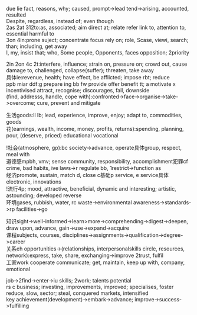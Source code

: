 due lie fact, reasons, why; caused, prompt->lead tend->arising, accounted, resulted  
Despite, regardless, instead of; even though  
2as 2at 312to:as, associated; aim direct at; relate refer link to, attention to, essential harmful to  
3on 4in:prone suject; concentrate focus rely on; role, Scase, viewi, search; than; including, get away  
I, my, insist that; who, Some people, Opponents, faces opposition; 2priority  
  
2in 2on 4c 2t:interfere, influence; strain on, pressure on; crowd out, cause damage to, challenged, collapse(suffer); threaten, take away  
具体ie:revenue, health; have effect, be afflicted; impose rbt; reduce  
ppb miar ddf:g prepare ing bb fw provide offer benefit tt;  a motivate x incentivised attract, recognise; discourages, fail, downside  
(find, addresss, handle, cope with):confronted->face->organise->take->overcome; cure, prevent and mitigate  

生活goods:ll lb; lead, experience, improve, enjoy; adapt to, commodities, goods  
花(earnings, wealth, income, money, profits, returns):spending, planning, pour, (deserve, priced) educational vocational   
  
!社会(atmosphere, gp):bc society->advance, operate具体group, respect, meal with  
道德感mpbh, vmv; sense community, responsibility, accomplishment犯罪cf crime, bad habits, ive laws->r regulate bb, 1restrict->function as  
经济promote, sustain, match d, close c基础p service, e service具体electronic, innovations  
!流行4p; mood, attractive, beneficial, dynamic and interesting; artistic, astounding; developed reverse  
环境gases, rubbish, water, rc waste->environmental awareness->standards->rp facilities->go   
  
知识sight->well-informed->learn>more->comprehending->digest->deepen, draw upon, advance, gain->use->expand->acquire  
课程subjects, courses, disciplines->assignments->qualification->degree->career  
关系eh opportunities->(relationships, interpersonalskills circle, resources, network):express, take, share, exchanging->improve 2trust, fulfil  
工家work cooperate communicate; get, maintain, keep up with, company, emotional  
  
job->2find->enter->iu skills; 2work; talents potential  
rs c business; investing, improvements, improved;  specialises, foster  
reduce, slow, sector; steal, conquered markets, intensified  
key achievement(development)->embark->advance; improve->success->fulfilling  
